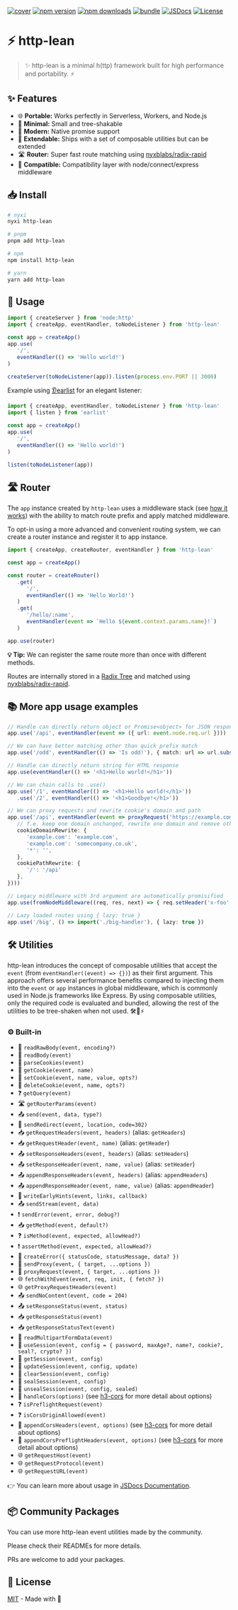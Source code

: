 [![cover][cover-src]][cover-href]
[![npm version][npm-version-src]][npm-version-href] 
[![npm downloads][npm-downloads-src]][npm-downloads-href] 
[![bundle][bundle-src]][bundle-href] [![JSDocs][jsdocs-src]][jsdocs-href]
[![License][license-src]][license-href]

# ⚡️ http-lean

> ✨ http-lean is a minimal h(ttp) framework built for high performance and portability. ⚡️

## ✨ Features

- 🌐 **Portable:** Works perfectly in Serverless, Workers, and Node.js
- 🌳 **Minimal:** Small and tree-shakable
- 🔄 **Modern:** Native promise support
- 🔧 **Extendable:** Ships with a set of composable utilities but can be extended
- 🛣️ **Router:** Super fast route matching using [nyxblabs/radix-rapid](https://github.com/nyxblabs/radix-rapid)
- 🤝 **Compatible:** Compatibility layer with node/connect/express middleware

## 📥 Install

```bash
# nyxi
nyxi http-lean

# pnpm
pnpm add http-lean

# npm
npm install http-lean

# yarn
yarn add http-lean
```

## 📝 Usage

```ts
import { createServer } from 'node:http'
import { createApp, eventHandler, toNodeListener } from 'http-lean'

const app = createApp()
app.use(
   '/',
   eventHandler(() => 'Hello world!')
)

createServer(toNodeListener(app)).listen(process.env.PORT || 3000)
```

Example using <a href="https://github.com/nyxblabs/earlist">👂earlist</a> for an elegant listener:

```ts
import { createApp, eventHandler, toNodeListener } from 'http-lean'
import { listen } from 'earlist'

const app = createApp()
app.use(
   '/',
   eventHandler(() => 'Hello world!')
)

listen(toNodeListener(app))
```

## 🛣️ Router

The `app` instance created by `http-lean` uses a middleware stack (see [how it works](#how-it-works)) with the ability to match route prefix and apply matched middleware.

To opt-in using a more advanced and convenient routing system, we can create a router instance and register it to app instance.

```ts
import { createApp, createRouter, eventHandler } from 'http-lean'

const app = createApp()

const router = createRouter()
   .get(
      '/',
      eventHandler(() => 'Hello World!')
   )
   .get(
      '/hello/:name',
      eventHandler(event => `Hello ${event.context.params.name}!`)
   )

app.use(router)
```

**💡 Tip:** We can register the same route more than once with different methods.

Routes are internally stored in a [Radix Tree](https://en.wikipedia.org/wiki/Radix_tree) and matched using [nyxblabs/radix-rapid](https://github.com/unjs/radix3).

## 📚 More app usage examples

```ts
// Handle can directly return object or Promise<object> for JSON response
app.use('/api', eventHandler(event => ({ url: event.node.req.url })))

// We can have better matching other than quick prefix match
app.use('/odd', eventHandler(() => 'Is odd!'), { match: url => url.substr(1) % 2 })

// Handle can directly return string for HTML response
app.use(eventHandler(() => '<h1>Hello world!</h1>'))

// We can chain calls to .use()
app.use('/1', eventHandler(() => '<h1>Hello world!</h1>'))
   .use('/2', eventHandler(() => '<h1>Goodbye!</h1>'))

// We can proxy requests and rewrite cookie's domain and path
app.use('/api', eventHandler(event => proxyRequest('https://example.com', {
   // f.e. keep one domain unchanged, rewrite one domain and remove other domains
   cookieDomainRewrite: {
      'example.com': 'example.com',
      'example.com': 'somecompany.co.uk',
      '*': '',
   },
   cookiePathRewrite: {
      '/': '/api'
   },
})))

// Legacy middleware with 3rd argument are automatically promisified
app.use(fromNodeMiddleware((req, res, next) => { req.setHeader('x-foo', 'bar'); next() }))

// Lazy loaded routes using { lazy: true }
app.use('/big', () => import('./big-handler'), { lazy: true })
```

## 🛠️ Utilities

http-lean introduces the concept of composable utilities that accept the `event` (from `eventHandler((event) => {})`) as their first argument. This approach offers several performance benefits compared to injecting them into the `event` or `app` instances in global middleware, which is commonly used in Node.js frameworks like Express. By using composable utilities, only the required code is evaluated and bundled, allowing the rest of the utilities to be tree-shaken when not used. 🛠️🌳⚡️

### ⚙️ Built-in

- 📖 `readRawBody(event, encoding?)`
- 📖 `readBody(event)`
- 🍪 `parseCookies(event)`
- 🍪 `getCookie(event, name)`
- 🍪 `setCookie(event, name, value, opts?)`
- 🍪 `deleteCookie(event, name, opts?)`
- ❓ `getQuery(event)`
- 🛣️ `getRouterParams(event)`
- 📤 `send(event, data, type?)`
- 🔄 `sendRedirect(event, location, code=302)`
- 📥 `getRequestHeaders(event, headers)` (alias: `getHeaders`)
- 📥 `getRequestHeader(event, name)` (alias: `getHeader`)
- 📤 `setResponseHeaders(event, headers)` (alias: `setHeaders`)
- 📤 `setResponseHeader(event, name, value)` (alias: `setHeader`)
- 📤 `appendResponseHeaders(event, headers)` (alias: `appendHeaders`)
- 📤 `appendResponseHeader(event, name, value)` (alias: `appendHeader`)
- 📜 `writeEarlyHints(event, links, callback)`
- 📤 `sendStream(event, data)`
- ❗ `sendError(event, error, debug?)`
- 📥 `getMethod(event, default?)`
- ❓ `isMethod(event, expected, allowHead?)`
- ❗ `assertMethod(event, expected, allowHead?)`
- 🚫 `createError({ statusCode, statusMessage, data? })`
- 🔄 `sendProxy(event, { target, ...options })`
- 🔄 `proxyRequest(event, { target, ...options })`
- 🌐 `fetchWithEvent(event, req, init, { fetch? })`
- 🌐 `getProxyRequestHeaders(event)`
- 📤 `sendNoContent(event, code = 204)`
- 📤 `setResponseStatus(event, status)`
- 📥 `getResponseStatus(event)`
- 📥 `getResponseStatusText(event)`
- 📖 `readMultipartFormData(event)`
- 🔄 `useSession(event, config = { password, maxAge?, name?, cookie?, seal?, crypto? })`
- 🔄 `getSession(event, config)`
- 🔄 `updateSession(event, config, update)`
- 🔄 `clearSession(event, config)`
- 🔄 `sealSession(event, config)`
- 🔄 `unsealSession(event, config, sealed)`
- 🔄 `handleCors(options)` (see [h3-cors](https://github.com/NozomuIkuta/h3-cors) for more detail about options)
- ❓ `isPreflightRequest(event)`
- ❓ `isCorsOriginAllowed(event)`
- 🔄 `appendCorsHeaders(event, options)` (see [h3-cors](https://github.com/NozomuIkuta/h3-cors) for more detail about options)
- 🔄 `appendCorsPreflightHeaders(event, options)` (see [h3-cors](https://github.com/NozomuIkuta/h3-cors) for more detail about options)
- 🌐 `getRequestHost(event)`
- 🌐 `getRequestProtocol(event)`
- 🌐 `getRequestURL(event)`

👉 You can learn more about usage in [JSDocs Documentation](https://www.jsdocs.io/package/http-lean#package-functions).

## 📦 Community Packages

You can use more http-lean event utilities made by the community.

Please check their READMEs for more details.

PRs are welcome to add your packages.

## 📜 License

[MIT](./LICENSE) - Made with 💞

<!-- Badges -->

[npm-version-src]: https://img.shields.io/npm/v/http-lean?style=flat&colorA=18181B&colorB=14F195
[npm-version-href]: https://npmjs.com/package/http-lean
[npm-downloads-src]: https://img.shields.io/npm/dm/http-lean?style=flat&colorA=18181B&colorB=14F195
[npm-downloads-href]: https://npmjs.com/package/http-lean
[bundle-src]: https://img.shields.io/bundlephobia/minzip/http-lean?style=flat&colorA=18181B&colorB=14F195
[bundle-href]: https://bundlephobia.com/result?p=http-lean
[jsdocs-src]: https://img.shields.io/badge/jsDocs.io-reference-18181B?style=flat&colorA=18181B&colorB=14F195
[jsdocs-href]: https://www.jsdocs.io/package/http-lean
[license-src]: https://img.shields.io/github/license/nyxblabs/http-lean.svg?style=flat&colorA=18181B&colorB=14F195
[license-href]: https://github.com/nyxblabs/http-lean/blob/main/LICENSE

<!-- Cover -->
[cover-src]: https://raw.githubusercontent.com/nyxblabs/http-lean/main/.github/assets/cover-github-http-lean.png
[cover-href]: https://💻nyxb.ws
